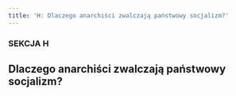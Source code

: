 ```yaml
---
title: 'H: Dlaczego anarchiści zwalczają państwowy socjalizm?'
---
```


### SEKCJA H
## Dlaczego anarchiści zwalczają państwowy socjalizm?
